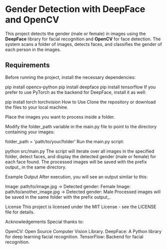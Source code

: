 # Gender Detection with DeepFace and OpenCV

This project detects the gender (male or female) in images using the **DeepFace** library for facial recognition and **OpenCV** for face detection. The system scans a folder of images, detects faces, and classifies the gender of each person in the images.

## Requirements

Before running the project, install the necessary dependencies:

pip install opencv-python
pip install deepface
pip install tensorflow
If you prefer to use PyTorch as the backend for DeepFace, install it as well:


pip install torch torchvision
How to Use
Clone the repository or download the files to your local machine.

Place the images you want to process inside a folder.

Modify the folder_path variable in the main.py file to point to the directory containing your images:



folder_path = 'path/to/your/folder'
Run the main.py script:


python src/main.py
The script will iterate over all images in the specified folder, detect faces, and display the detected gender (male or female) for each face found. The processed images will be saved with the prefix output_ in the same directory.

Example Output
After execution, you will see an output similar to this:

Image: path/to/image.jpg -> Detected gender: Female
Image: path/to/another_image.jpg -> Detected gender: Male
Processed images will be saved in the same folder with the prefix output_.

License
This project is licensed under the MIT License - see the LICENSE file for details.

Acknowledgements
Special thanks to:

OpenCV: Open Source Computer Vision Library.
DeepFace: A Python library for deep learning facial recognition.
TensorFlow: Backend for facial recognition.
